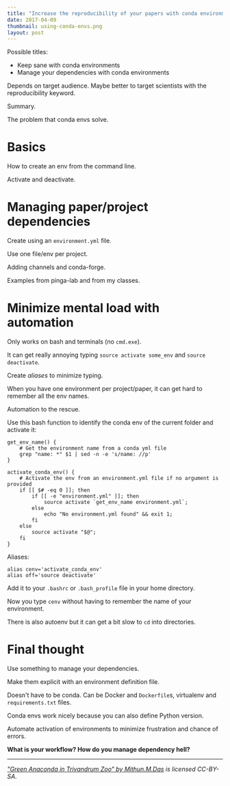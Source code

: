 ```yaml
---
title: "Increase the reproducibility of your papers with conda environments"
date: 2017-04-09
thumbnail: using-conda-envs.png
layout: post
---
```


Possible titles:

* Keep sane with conda environments
* Manage your dependencies with conda environments

Depends  on target audience. Maybe better to target scientists with the
reproducibility keyword.



Summary.

The problem that conda envs solve.


# Basics

How to create an env from the command line.

Activate and deactivate.


# Managing paper/project dependencies

Create using an `environment.yml` file.

Use one file/env per project.

Adding channels and conda-forge.

Examples from pinga-lab and from my classes.


# Minimize mental load with automation

Only works on bash and terminals (no `cmd.exe`).

It can get really annoying typing `source activate some_env` and `source
deactivate`.

Create *aliases* to minimize typing.

When you have one environment per project/paper, it can get hard to remember
all the env names.

Automation to the rescue.

Use this bash function to identify the conda env of the current folder and
activate it:

    get_env_name() {
        # Get the environment name from a conda yml file
        grep "name: *" $1 | sed -n -e 's/name: //p'
    }

    activate_conda_env() {
        # Activate the env from an environment.yml file if no argument is provided
        if [[ $# -eq 0 ]]; then
            if [[ -e "environment.yml" ]]; then
                source activate `get_env_name environment.yml`;
            else
                echo "No environment.yml found" && exit 1;
            fi
        else
            source activate "$@";
        fi
    }

Aliases:

    alias cenv='activate_conda_env'
    alias off='source deactivate'

Add it to your `.bashrc` or `.bash_profile` file in your home directory.

Now you type `cenv` without having to remember the name of your environment.

There is also autoenv but it can get a bit slow to `cd` into directories.


# Final thought

Use something to manage your dependencies.

Make them explicit with an environment definition file.

Doesn't have to be conda.
Can be Docker and `Dockerfile`s, virtualenv and `requirements.txt`  files.

Conda envs work nicely because you can also define Python version.

Automate activation of environments to minimize frustration and chance of
errors.


**What is your workflow? How do you manage dependency hell?**

----

*["Green Anaconda in Trivandrum Zoo" by Mithun.M.Das](https://commons.wikimedia.org/wiki/File:Green_Anaconda_in_Trivandrum_Zoo.jpg)
is licensed CC-BY-SA.*
